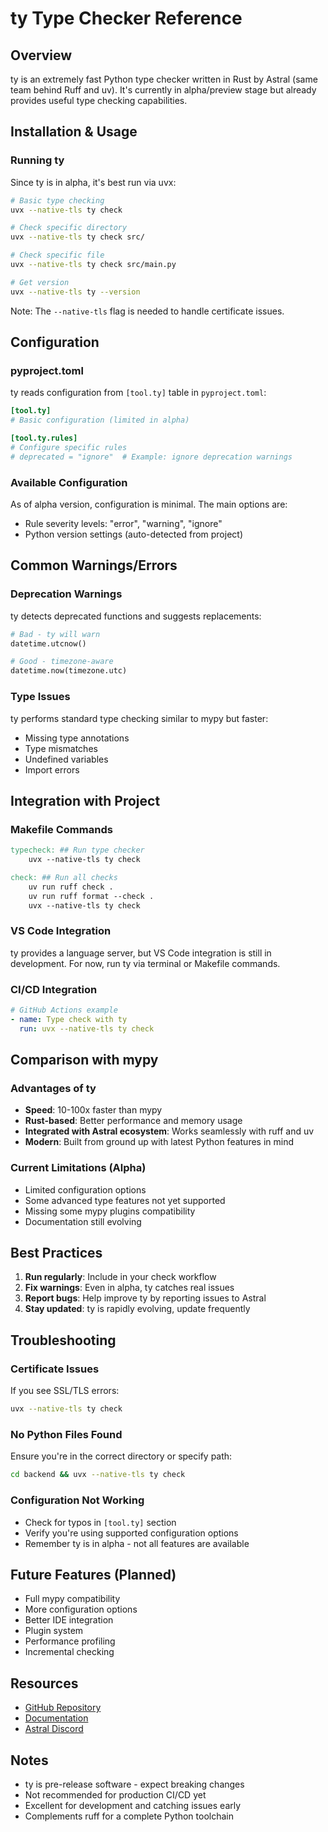 # ty Type Checker Reference

## Overview
ty is an extremely fast Python type checker written in Rust by Astral (same team behind Ruff and uv). It's currently in alpha/preview stage but already provides useful type checking capabilities.

## Installation & Usage

### Running ty
Since ty is in alpha, it's best run via uvx:

```bash
# Basic type checking
uvx --native-tls ty check

# Check specific directory
uvx --native-tls ty check src/

# Check specific file
uvx --native-tls ty check src/main.py

# Get version
uvx --native-tls ty --version
```

Note: The `--native-tls` flag is needed to handle certificate issues.

## Configuration

### pyproject.toml
ty reads configuration from `[tool.ty]` table in `pyproject.toml`:

```toml
[tool.ty]
# Basic configuration (limited in alpha)

[tool.ty.rules]
# Configure specific rules
# deprecated = "ignore"  # Example: ignore deprecation warnings
```

### Available Configuration
As of alpha version, configuration is minimal. The main options are:
- Rule severity levels: "error", "warning", "ignore"
- Python version settings (auto-detected from project)

## Common Warnings/Errors

### Deprecation Warnings
ty detects deprecated functions and suggests replacements:
```python
# Bad - ty will warn
datetime.utcnow()

# Good - timezone-aware
datetime.now(timezone.utc)
```

### Type Issues
ty performs standard type checking similar to mypy but faster:
- Missing type annotations
- Type mismatches
- Undefined variables
- Import errors

## Integration with Project

### Makefile Commands
```makefile
typecheck: ## Run type checker
	uvx --native-tls ty check

check: ## Run all checks
	uv run ruff check .
	uv run ruff format --check .
	uvx --native-tls ty check
```

### VS Code Integration
ty provides a language server, but VS Code integration is still in development. For now, run ty via terminal or Makefile commands.

### CI/CD Integration
```yaml
# GitHub Actions example
- name: Type check with ty
  run: uvx --native-tls ty check
```

## Comparison with mypy

### Advantages of ty
- **Speed**: 10-100x faster than mypy
- **Rust-based**: Better performance and memory usage
- **Integrated with Astral ecosystem**: Works seamlessly with ruff and uv
- **Modern**: Built from ground up with latest Python features in mind

### Current Limitations (Alpha)
- Limited configuration options
- Some advanced type features not yet supported
- Missing some mypy plugins compatibility
- Documentation still evolving

## Best Practices

1. **Run regularly**: Include in your check workflow
2. **Fix warnings**: Even in alpha, ty catches real issues
3. **Report bugs**: Help improve ty by reporting issues to Astral
4. **Stay updated**: ty is rapidly evolving, update frequently

## Troubleshooting

### Certificate Issues
If you see SSL/TLS errors:
```bash
uvx --native-tls ty check
```

### No Python Files Found
Ensure you're in the correct directory or specify path:
```bash
cd backend && uvx --native-tls ty check
```

### Configuration Not Working
- Check for typos in `[tool.ty]` section
- Verify you're using supported configuration options
- Remember ty is in alpha - not all features are available

## Future Features (Planned)
- Full mypy compatibility
- More configuration options
- Better IDE integration
- Plugin system
- Performance profiling
- Incremental checking

## Resources
- [GitHub Repository](https://github.com/astral-sh/ty)
- [Documentation](https://docs.astral.sh/ty/)
- [Astral Discord](https://discord.gg/astral)

## Notes
- ty is pre-release software - expect breaking changes
- Not recommended for production CI/CD yet
- Excellent for development and catching issues early
- Complements ruff for a complete Python toolchain
